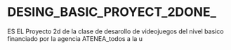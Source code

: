 # DESING_BASIC_PROYECT_2DONE_
ES EL Proyecto 2d de la clase de desarollo de videojuegos del nivel basico financiado por la agencia ATENEA_todos a la u
